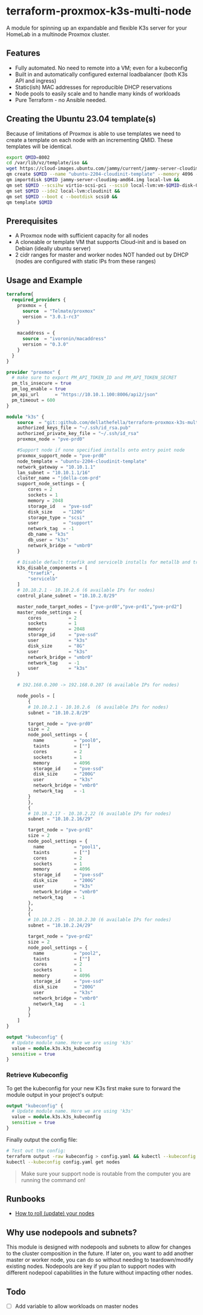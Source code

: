 # terraform-proxmox-k3s-multi-node

A module for spinning up an expandable and flexible K3s server for your HomeLab in a multinode Proxmox cluster.

## Features

- Fully automated. No need to remote into a VM; even for a kubeconfig
- Built in and automatically configured external loadbalancer (both K3s API and ingress)
- Static(ish) MAC addresses for reproducible DHCP reservations
- Node pools to easily scale and to handle many kinds of workloads
- Pure Terraform - no Ansible needed.

## Creating the Ubuntu 23.04 template(s)
Because of limitations of Proxmox is able to use templates we need to create a template on each node with an incrementing QMID. These templates will be identical.
```sh
export QMID=8002
cd /var/lib/vz/template/iso &&
wget https://cloud-images.ubuntu.com/jammy/current/jammy-server-cloudimg-amd64.img &&
qm create $QMID --name "ubuntu-2204-cloudinit-template" --memory 4096 --cores 2 --net0 virtio,bridge=vmbr0 &&
qm importdisk $QMID jammy-server-cloudimg-amd64.img local-lvm &&
qm set $QMID --scsihw virtio-scsi-pci --scsi0 local-lvm:vm-$QMID-disk-0 &&
qm set $QMID --ide2 local-lvm:cloudinit &&
qm set $QMID --boot c --bootdisk scsi0 &&
qm template $QMID
```

## Prerequisites

- A Proxmox node with sufficient capacity for all nodes
- A cloneable or template VM that supports Cloud-init and is based on Debian
  (ideally ubuntu server)
- 2 cidr ranges for master and worker nodes NOT handed out by DHCP (nodes are
  configured with static IPs from these ranges)

## Usage and Example

```terraform
terraform{
  required_providers {
    proxmox = {
      source  = "Telmate/proxmox"
      version = "3.0.1-rc3"
    }

    macaddress = {
      source  = "ivoronin/macaddress"
      version = "0.3.0"
    }
  }
}

provider "proxmox" {
  # make sure to export PM_API_TOKEN_ID and PM_API_TOKEN_SECRET
  pm_tls_insecure = true
  pm_log_enable = true
  pm_api_url      = "https://10.10.1.100:8006/api2/json"
  pm_timeout = 600
}

module "k3s" {
    source  = "git::github.com/dellathefella/terraform-proxmox-k3s-multinode"
    authorized_keys_file = "~/.ssh/id_rsa.pub"
    authorized_private_key_file = "~/.ssh/id_rsa"
    proxmox_node = "pve-prd0"

    #Support node if none specified installs onto entry point node
    proxmox_support_node = "pve-prd0"
    node_template = "ubuntu-2204-cloudinit-template"
    network_gateway = "10.10.1.1"
    lan_subnet = "10.10.1.1/16"
    cluster_name = "jdella-com-prd"
    support_node_settings = {
        cores = 2
        sockets = 1
        memory = 2048
        storage_id   = "pve-ssd"
        disk_size    = "120G"
        storage_type = "scsi"
        user         = "support"
        network_tag  = -1
        db_name = "k3s"
        db_user = "k3s"
        network_bridge = "vmbr0"
    }

    # Disable default traefik and servicelb installs for metallb and traefik 2
    k3s_disable_components = [
        "traefik",
        "servicelb"
    ]
    # 10.10.2.1 - 10.10.2.6	(6 available IPs for nodes)
    control_plane_subnet = "10.10.2.0/29"

    master_node_target_nodes = ["pve-prd0","pve-prd1","pve-prd2"]
    master_node_settings = {
        cores          = 2
        sockets        = 1
        memory         = 2048
        storage_id     = "pve-ssd"
        user           = "k3s"
        disk_size      = "8G"
        user           = "k3s"
        network_bridge = "vmbr0"
        network_tag    = -1
        user           = "k3s"
    }

    # 192.168.0.200 -> 192.168.0.207 (6 available IPs for nodes)

    node_pools = [
        {
        # 10.10.2.1 - 10.10.2.6	 (6 available IPs for nodes)
        subnet = "10.10.2.8/29"

        target_node = "pve-prd0"
        size = 2
        node_pool_settings = {
          name           = "pool0",
          taints         = [""]
          cores          = 2
          sockets        = 1
          memory         = 4096
          storage_id     = "pve-ssd"
          disk_size      = "200G"
          user           = "k3s"
          network_bridge = "vmbr0"
          network_tag    = -1
        }
        },
        {
        # 10.10.2.17 - 10.10.2.22 (6 available IPs for nodes)
        subnet = "10.10.2.16/29"

        target_node = "pve-prd1"
        size = 2
        node_pool_settings = {
          name           = "pool1",
          taints         = [""]
          cores          = 2
          sockets        = 1
          memory         = 4096
          storage_id     = "pve-ssd"
          disk_size      = "200G"
          user           = "k3s"
          network_bridge = "vmbr0"
          network_tag    = -1
        },
        },
        {
        # 10.10.2.25 - 10.10.2.30 (6 available IPs for nodes)
        subnet = "10.10.2.24/29"

        target_node = "pve-prd2"
        size = 2
        node_pool_settings = {
          name           = "pool2",
          taints         = [""]
          cores          = 2
          sockets        = 1
          memory         = 4096
          storage_id     = "pve-ssd"
          disk_size      = "200G"
          user           = "k3s"
          network_bridge = "vmbr0"
          network_tag    = -1
        }
        }
    ]
}

output "kubeconfig" {
  # Update module name. Here we are using 'k3s'
  value = module.k3s.k3s_kubeconfig
  sensitive = true
}
```

### Retrieve Kubeconfig

To get the kubeconfig for your new K3s first make sure to forward the module
output in your project's output:

```terraform
output "kubeconfig" {
  # Update module name. Here we are using 'k3s'
  value = module.k3s.k3s_kubeconfig
  sensitive = true
}
```

Finally output the config file:

```sh
# Test out the config:
terraform output -raw kubeconfig > config.yaml && kubectl --kubeconfig config.yaml get nodes
kubectl --kubeconfig config.yaml get nodes
```


> Make sure your support node is routable from the computer you are running the
command on!

## Runbooks

- [How to roll (update) your nodes](docs/roll-node-pools.md)

## Why use nodepools and subnets?

This module is designed with nodepools and subnets to allow for changes to the
cluster composition in the future. If later on, you want to add another master
or worker node, you can do so without needing to teardown/modify existing
nodes. Nodepools are key if you plan to support nodes with different nodepool
capabilities in the future without impacting other nodes.

## Todo

- [ ] Add variable to allow workloads on master nodes

